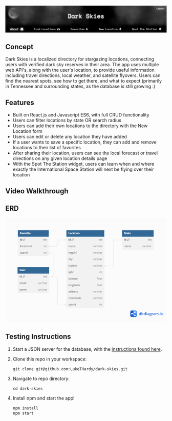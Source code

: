 ![Dark Skies website header](/banner2.png)
## Concept

Dark Skies is a localized directory for stargazing locations, connecting users with verified dark sky reserves in their area.  The app uses multiple web API's, along with the user's location, to provide useful information including travel directions, local weather, and satellite flyovers.  Users can find the nearest spots, see how to get there, and what to expect (primarily in Tennessee and surrounding states, as the database is still growing :)

## Features

- Built on React.js and Javascript ES6, with full CRUD functionality
- Users can filter locations by state OR search radius
- Users can add their own locations to the directory with the New Location form
- Users can edit or delete any location they have added
- If a user wants to save a specific location, they can add and remove locations to their list of favorites
- After sharing their location, users can see the local forecast or travel directions on any given location details page
- With the Spot The Station widget, users can learn when and where exactly the International Space Station will next be flying over their location

## Video Walkthrough

## ERD
![Dark Skies ERD](/darkskiesERD.png)

## Testing Instructions
1. Start a JSON server for the database, with the [instructions found here](https://github.com/LukeTHardy/dark-skies-api).
2. Clone this repo in your workspace:

   ```
   git clone git@github.com:LukeTHardy/dark-skies.git
   ```
3. Navigate to repo directory:
   
   ```
   cd dark-skies
   ```
4. Install npm and start the app!

   ```
   npm install
   npm start
   ```
